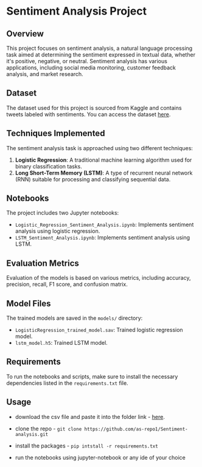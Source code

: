# Sentiment Analysis Project

## Overview

This project focuses on sentiment analysis, a natural language processing task aimed at determining the sentiment expressed in textual data, whether it's positive, negative, or neutral. Sentiment analysis has various applications, including social media monitoring, customer feedback analysis, and market research.

## Dataset

The dataset used for this project is sourced from Kaggle and contains tweets labeled with sentiments. You can access the dataset [here](https://www.kaggle.com/datasets/kazanova/sentiment140/data).

## Techniques Implemented

The sentiment analysis task is approached using two different techniques:

1. **Logistic Regression**: A traditional machine learning algorithm used for binary classification tasks.
2. **Long Short-Term Memory (LSTM)**: A type of recurrent neural network (RNN) suitable for processing and classifying sequential data.

## Notebooks

The project includes two Jupyter notebooks:

- `Logistic_Regression_Sentiment_Analysis.ipynb`: Implements sentiment analysis using logistic regression.
- `LSTM_Sentiment_Analysis.ipynb`: Implements sentiment analysis using LSTM.

## Evaluation Metrics

Evaluation of the models is based on various metrics, including accuracy, precision, recall, F1 score, and confusion matrix.

## Model Files

The trained models are saved in the `models/` directory:

- `LogisticRegression_trained_model.sav`: Trained logistic regression model.
- `lstm_model.h5`: Trained LSTM model.

## Requirements

To run the notebooks and scripts, make sure to install the necessary dependencies listed in the `requirements.txt` file.

## Usage
- download the csv file and paste it into the folder link - [here](https://www.kaggle.com/datasets/kazanova/sentiment140/data).

- clone the repo - ``git clone https://github.com/as-repo1/Sentiment-analysis.git``
- install the packages - ``pip intstall -r requirements.txt``
- run the notebooks using jupyter-notebook or any ide of your choice
